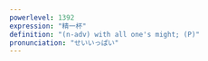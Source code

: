 ```yaml
---
powerlevel: 1392
expression: "精一杯"
definition: "(n-adv) with all one's might; (P)"
pronunciation: "せいいっぱい"
---
```


